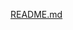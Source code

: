 [README.md](https://github.com/Mawkin-Aran/IBM-Watson-NLU-Project-Marco-Brites/files/8464818/README.md)
